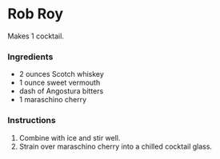 # Rob Roy

Makes 1 cocktail.

### Ingredients

- 2 ounces Scotch whiskey
- 1 ounce sweet vermouth
- dash of Angostura bitters
- 1 maraschino cherry

### Instructions

1. Combine with ice and stir well.
2. Strain over maraschino cherry into a chilled cocktail glass.
